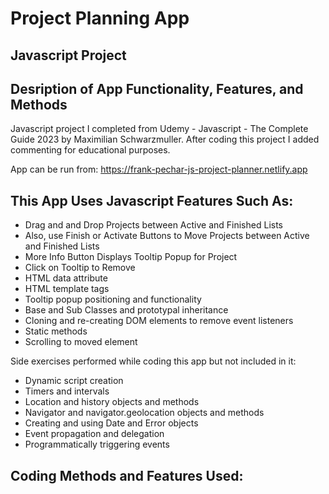 # Project Planning App 
## Javascript Project
## Desription of App Functionality, Features, and Methods

Javascript project I completed from Udemy - Javascript - The Complete Guide 2023 by Maximilian Schwarzmuller. After coding this project I added commenting for educational purposes.

App can be run from: https://frank-pechar-js-project-planner.netlify.app

## This App Uses Javascript Features Such As:

- Drag and and Drop Projects between Active and Finished Lists
- Also, use Finish or Activate Buttons to Move Projects between Active and Finished Lists
- More Info Button Displays Tooltip Popup for Project
- Click on Tooltip to Remove
- HTML data attribute
- HTML template tags
- Tooltip popup positioning and functionality
- Base and Sub Classes and prototypal inheritance
- Cloning and re-creating DOM elements to remove event listeners
- Static methods
- Scrolling to moved element

Side exercises performed while coding this app but not included in it:

- Dynamic script creation
- Timers and intervals
- Location and history objects and methods
- Navigator and navigator.geolocation objects and methods
- Creating and using Date and Error objects
- Event propagation and delegation
- Programmatically triggering events

## Coding Methods and Features Used:

